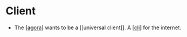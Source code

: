 # Client

- The [[agora]] wants to be a [[universal client]]. A [[cli]] for the internet.


[//begin]: # "Autogenerated link references for markdown compatibility"
[agora]: agora "Agora"
[cli]: cli "CLI"
[//end]: # "Autogenerated link references"